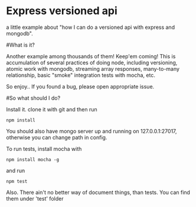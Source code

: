 # Express versioned api
a little example about "how I can do a versioned api with express and mongodb".

#What is it?

Another example among thousands of them! Keep'em coming! 
This is accumulation of several practices of doing node, including versioning, atomic work with mongodb, 
streaming array responses, many-to-many relationship, basic "smoke" integration tests with mocha, etc.

So enjoy.. If you found a bug, please open appropriate issue.

#So what should I do?

Install it. clone it with git and then run

```
npm install
```

You should also have mongo server up and running on 127.0.0.1:27017, otherwise you can change path in config.

To run tests, install mocha with

```
npm install mocha -g
```

and run 

```
npm test
```

Also. There ain't no better way of document things, than tests. You can find them under 'test' folder
